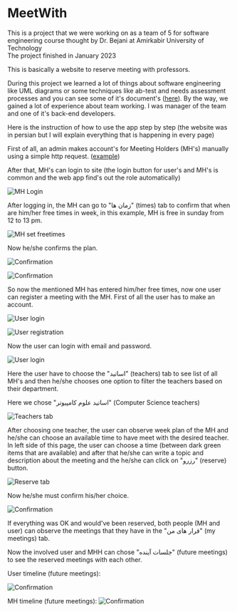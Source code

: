 # MeetWith
This is a project that we were working on as a team of 5 for software engineering course thought by Dr. Bejani at Amirkabir University of Technology  
The project finished in January 2023

This is basically a website to reserve meeting with professors.

During this project we learned a lot of things about software engineering like UML diagrams or some techniques like ab-test and needs assessment processes and you can see some of it's document's 
([here](https://raw.githubusercontent.com/bateni1380/MeetWith/master/images/mh1.jpg)). 
By the way, we gained a lot of experience about team working. I was manager of the team and one of it's back-end developers.

Here is the instruction of how to use the app step by step (the website was in persian but I will explain everything that is happening in every page)


First of all, an admin makes account's for Meeting Holders (MH's) manually using a simple http request. ([example](https://raw.githubusercontent.com/bateni1380/MeetWith/master/images/mh1.jpg))


After that, MH's can login to site (the login button for user's and MH's is common and the web app find's out the role automatically)

![MH Login](https://raw.githubusercontent.com/bateni1380/MeetWith/master/images/mh2.jpg)


After logging in, the MH can go to 
"زمان ها"
(times) tab to confirm that when are him/her free times in week, in this example, MH is free in sunday from 12 to 13 pm.

![MH set freetimes](https://raw.githubusercontent.com/bateni1380/MeetWith/master/images/mh3.jpg)


Now he/she confirms the plan.

![Confirmation](https://raw.githubusercontent.com/bateni1380/MeetWith/master/images/mh4.jpg)

![Confirmation](https://raw.githubusercontent.com/bateni1380/MeetWith/master/images/mh5.jpg)


So now the mentioned MH has entered him/her free times, now one user can register a meeting with the MH.
First of all the user has to make an account.

![User login](https://raw.githubusercontent.com/bateni1380/MeetWith/master/images/user1.jpg)

![User registration](https://raw.githubusercontent.com/bateni1380/MeetWith/master/images/user2.jpg)


Now the user can login with email and password.

![User login](https://raw.githubusercontent.com/bateni1380/MeetWith/master/images/user3.jpg)


Here the user have to choose the 
"اساتید"
(teachers) tab to see list of all MH's and then he/she chooses one option to filter the teachers based on their department.


Here we chose 
"اساتید علوم کامپیوتر"
(Computer Science teachers)

![Teachers tab](https://raw.githubusercontent.com/bateni1380/MeetWith/master/images/user4.jpg)


After choosing one teacher, the user can observe week plan of the MH and he/she can choose an available time to have meet with the desired teacher.
In left side of this page, the user can choose a time (between dark green items that are available) and after that he/she can write a topic and description about the meeting and the he/she can click on 
"رزرو"
(reserve) button.

![Reserve tab](https://raw.githubusercontent.com/bateni1380/MeetWith/master/images/user5.jpg)


Now he/she must confirm his/her choice.

![Confirmation](https://raw.githubusercontent.com/bateni1380/MeetWith/master/images/user6.jpg)


If everything was OK and would've been reserved, both people (MH and user) can observe the meetings that they have in the
"قرار های من"
(my meetings) tab.

Now the involved user and MHH can chose
"جلسات آینده"
(future meetings) to see the reserved meetings with each other.

User timeline (future meetings):

![Confirmation](https://raw.githubusercontent.com/bateni1380/MeetWith/master/images/final1.jpg)

MH timeline (future meetings):
![Confirmation](https://raw.githubusercontent.com/bateni1380/MeetWith/master/images/final2.jpg)



